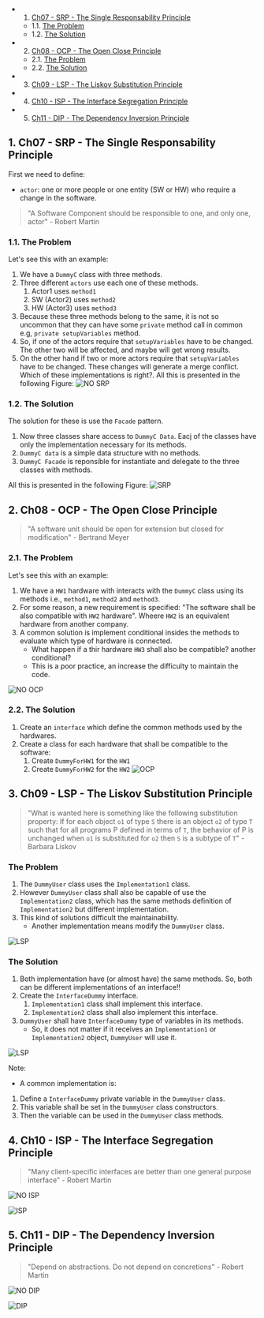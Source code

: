 <!-- vscode-markdown-toc -->
* 1. [Ch07 - SRP - The Single Responsability Principle](#Ch07-SRP-TheSingleResponsabilityPrinciple)
	* 1.1. [The Problem](#TheProblem)
	* 1.2. [ The Solution](#TheSolution)
* 2. [Ch08 - OCP - The Open Close Principle](#Ch08-OCP-TheOpenClosePrinciple)
	* 2.1. [The Problem](#TheProblem-1)
	* 2.2. [The Solution](#TheSolution-1)
* 3. [Ch09 - LSP - The Liskov Substitution Principle](#Ch09-LSP-TheLiskovSubstitutionPrinciple)
* 4. [Ch10 - ISP - The Interface Segregation Principle](#Ch10-ISP-TheInterfaceSegregationPrinciple)
* 5. [Ch11 - DIP - The Dependency Inversion Principle](#Ch11-DIP-TheDependencyInversionPrinciple)

<!-- vscode-markdown-toc-config
	numbering=true
	autoSave=true
	/vscode-markdown-toc-config -->
<!-- /vscode-markdown-toc -->

##  1. <a name='Ch07-SRP-TheSingleResponsabilityPrinciple'></a>Ch07 - SRP - The Single Responsability Principle
First we need to define:
- `actor`: one or more people or one entity (SW or HW) who require a change in the software.

> "A Software Component should be responsible to one, and only one, actor" - Robert Martin

###  1.1. <a name='TheProblem'></a>The Problem
Let's see this with an example:
1. We have a `DummyC` class with three methods. 
2. Three different `actors` use each one of these methods.
   1. Actor1 uses `method1`
   2. SW (Actor2) uses `method2`
   3. HW (Actor3) uses `method3`
3. Because these three methods belong to the same, it is not so uncommon that they can have some `private` method call in common e.g, `private setupVariables` method.
4. So, if one of the actors require that `setupVariables` have to be changed. The other two will be affected, and maybe will get wrong results.
5. On the other hand if two or more actors require that `setupVariables` have to be changed. These changes will generate a merge conflict. Which of these implementations is right?.
All this is presented in the following Figure:
![NO SRP](/ComputerScience/UncleBob/CleanArchitecture/uploads/SRP001.png)

###  1.2. <a name='TheSolution'></a> The Solution
The solution for these is use the `Facade` pattern.
1. Now three classes share access to `DummyC Data`. Eacj of the classes have only the implementation necessary for its methods.
2. `DummyC data` is a simple data structure with no methods.
3. `DummyC Facade` is reponsible for instantiate and delegate to the three classes with methods.

All this is presented in the following Figure:
![SRP](/ComputerScience/UncleBob/CleanArchitecture/uploads/SRP002.png)

##  2. <a name='Ch08-OCP-TheOpenClosePrinciple'></a>Ch08 - OCP - The Open Close Principle

> "A software unit should be open for extension but closed for modification" - Bertrand Meyer

###  2.1. <a name='TheProblem-1'></a>The Problem
Let's see this with an example:
1. We have a `HW1` hardware with interacts with the `DummyC` class using its methods i.e., `method1`, `method2` and `method3`. 
2. For some reason, a new requirement is specified: "The software shall be also compatible with `HW2` hardware". Wheere `HW2` is an equivalent hardware from another company.
3. A common solution is implement conditional insides the methods to evaluate which type of hardware is connected. 
   - What happen if a thir hardware `HW3` shall also be compatible? another conditional?
   - This is a poor practice, an increase the difficulty to maintain the code.  


![NO OCP](/ComputerScience/UncleBob/CleanArchitecture/uploads/OCP001.png)


###  2.2. <a name='TheSolution-1'></a>The Solution
1. Create an `interface` which define the common methods used by the hardwares.
2. Create a class for each hardware that shall be compatible to the software:
   1. Create `DummyForHW1` for the `HW1`
   2. Create `DummyForHW2` for the `HW2`
![OCP](/ComputerScience/UncleBob/CleanArchitecture/uploads/OCP002.png)


##  3. <a name='Ch09-LSP-TheLiskovSubstitutionPrinciple'></a>Ch09 - LSP - The Liskov Substitution Principle
> "What is wanted here is something like the following substitution property: If for each object `o1` of type `S` there is an object `o2` of type `T` such that for all programs P defined in  terms of `T`, the behavior of P is unchanged when `o1` is substituted for `o2` then `S` is a subtype of `T`" - Barbara Liskov

### The Problem
1. The `DummyUser` class uses the `Implementation1` class.
2. However `DummyUser` class shall also be capable of use the `Implementation2` class, which has the same methods definition of `Implementation2` but different implementation.
3. This kind of solutions difficult the maintainability.
   - Another implementation means modify the `DummyUser` class.

![LSP](/ComputerScience/UncleBob/CleanArchitecture/uploads/LSP001.png)

### The Solution
1. Both implementation have (or almost have) the same methods. So, both can be different implementations of an interface!!
2. Create the `InterfaceDummy` interface.
   1. `Implementation1` class shall implement this interface.
   2. `Implementation2` class shall also implement this interface.
3. `DummyUser` shall have `InterfaceDummy` type of variables in its methods.
	- So, it does not matter if it receives an `Implementation1` or `Implementation2` object, `DummyUser` will use it.
  
![LSP](/ComputerScience/UncleBob/CleanArchitecture/uploads/LSP002.png)

Note:
- A common implementation is:
1. Define a `InterfaceDummy` private variable in the `DummyUser` class.
2. This variable shall be set in the `DummyUser` class constructors.
3. Then the variable can be used in the `DummyUser` class methods.

##  4. <a name='Ch10-ISP-TheInterfaceSegregationPrinciple'></a>Ch10 - ISP - The Interface Segregation Principle
> "Many client-specific interfaces are better than one general purpose interface" - Robert Martin


![NO ISP](/ComputerScience/UncleBob/CleanArchitecture/uploads/ISP001.png)

![ISP](/ComputerScience/UncleBob/CleanArchitecture/uploads/ISP002.png)

##  5. <a name='Ch11-DIP-TheDependencyInversionPrinciple'></a>Ch11 - DIP - The Dependency Inversion Principle

> "Depend on abstractions. Do not depend on concretions" - Robert Martin 


![NO DIP](/ComputerScience/UncleBob/CleanArchitecture/uploads/ISP001.png)

![DIP](/ComputerScience/UncleBob/CleanArchitecture/uploads/ISP002.png)
